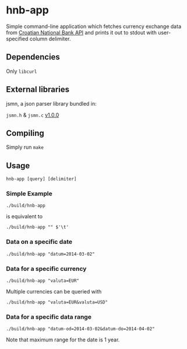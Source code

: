 # hnb-app

Simple command-line application which fetches currency exchange data from 
[Croatian National Bank API](https://www.hnb.hr/hnb-api) and prints it out to
stdout with user-specified column delimiter.

## Dependencies

Only `libcurl`

## External libraries

jsmn, a json parser library bundled in:

`jsmn.h` & `jsmn.c` [v1.0.0](https://github.com/zserge/jsmn/releases/tag/v1.0.0)

## Compiling

Simply run `make`

## Usage

    hnb-app [query] [delimiter]

### Simple Example

    ./build/hnb-app

is equivalent to

    ./build/hnb-app "" $'\t'

### Data on a specific date

    ./build/hnb-app "datum=2014-03-02"

### Data for a specific currency

    ./build/hnb-app "valuta=EUR"

Multiple currencies can be queried with

    ./build/hnb-app "valuta=EUR&valuta=USD"

### Data for a specific data range

    ./build/hnb-app "datum-od=2014-03-02&datum-do=2014-04-02"

Note that maximum range for the date is 1 year.
